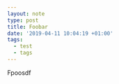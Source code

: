```yaml
---
layout: note
type: post
title: Foobar
date: '2019-04-11 10:04:19 +01:00'
tags:
  - test
  - tags
---
```

Fpoosdf
